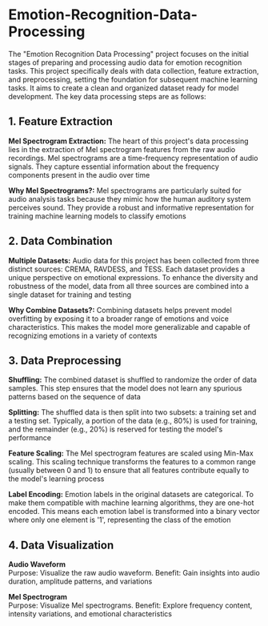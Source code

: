 # Emotion-Recognition-Data-Processing

The "Emotion Recognition Data Processing" project focuses on the initial stages of preparing and processing audio data for emotion recognition tasks. This project specifically deals with data collection, feature extraction, and preprocessing, setting the foundation for subsequent machine learning tasks. It aims to create a clean and organized dataset ready for model development. The key data processing steps are as follows:

## 1. Feature Extraction
**Mel Spectrogram Extraction:** The heart of this project's data processing lies in the extraction of Mel spectrogram features from the raw audio recordings. Mel spectrograms are a time-frequency representation of audio signals. They capture essential information about the frequency components present in the audio over time

**Why Mel Spectrograms?:** Mel spectrograms are particularly suited for audio analysis tasks because they mimic how the human auditory system perceives sound. They provide a robust and informative representation for training machine learning models to classify emotions

## 2. Data Combination
**Multiple Datasets:** Audio data for this project has been collected from three distinct sources: CREMA, RAVDESS, and TESS. Each dataset provides a unique perspective on emotional expressions. To enhance the diversity and robustness of the model, data from all three sources are combined into a single dataset for training and testing

**Why Combine Datasets?:** Combining datasets helps prevent model overfitting by exposing it to a broader range of emotions and voice characteristics. This makes the model more generalizable and capable of recognizing emotions in a variety of contexts

## 3. Data Preprocessing
**Shuffling:** The combined dataset is shuffled to randomize the order of data samples. This step ensures that the model does not learn any spurious patterns based on the sequence of data

**Splitting:** The shuffled data is then split into two subsets: a training set and a testing set. Typically, a portion of the data (e.g., 80%) is used for training, and the remainder (e.g., 20%) is reserved for testing the model's performance

**Feature Scaling:** The Mel spectrogram features are scaled using Min-Max scaling. This scaling technique transforms the features to a common range (usually between 0 and 1) to ensure that all features contribute equally to the model's learning process

**Label Encoding:** Emotion labels in the original datasets are categorical. To make them compatible with machine learning algorithms, they are one-hot encoded. This means each emotion label is transformed into a binary vector where only one element is '1', representing the class of the emotion

## 4. Data Visualization
**Audio Waveform**<br />
Purpose: Visualize the raw audio waveform.
Benefit: Gain insights into audio duration, amplitude patterns, and variations

**Mel Spectrogram**<br />
Purpose: Visualize Mel spectrograms.
Benefit: Explore frequency content, intensity variations, and emotional characteristics
